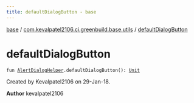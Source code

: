 ```yaml
---
title: defaultDialogButton - base
---
```


[base](../index.html) / [com.kevalpatel2106.ci.greenbuild.base.utils](index.html) / [defaultDialogButton](./default-dialog-button.html)

# defaultDialogButton

`fun `[`AlertDialogHelper`](-alert-dialog-helper/index.html)`.defaultDialogButton(): `[`Unit`](https://kotlinlang.org/api/latest/jvm/stdlib/kotlin/-unit/index.html)

Created by Kevalpatel2106 on 29-Jan-18.

**Author**
kevalpatel2106

